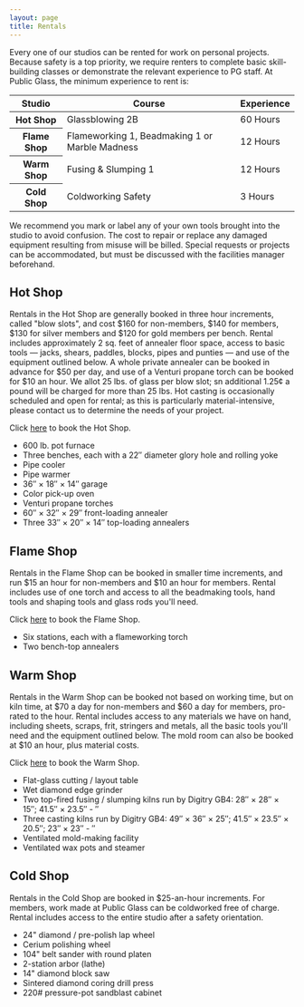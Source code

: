 ```yaml
---
layout: page
title: Rentals
---
```


Every one of our studios can be rented for work on personal projects. Because safety is a top priority, we require renters to complete basic skill-building classes or demonstrate the relevant experience to PG staff. At Public Glass, the minimum experience to rent is:

<table>
	<thead>
		<tr>
			<th>Studio</th>
			<th>Course</th>
			<th>Experience</th>
		</tr>
	</thead>
	<tbody>
		<tr>
			<th>Hot Shop</th>
			<td>Glassblowing 2B</td>
			<td>60 Hours</td>
		</tr>
		<tr>
			<th>Flame Shop</th>
			<td>Flameworking 1, Beadmaking 1 or Marble Madness</td>
			<td>12 Hours</td>
		</tr>
		<tr>
			<th>Warm Shop</th>
			<td>Fusing &amp; Slumping 1</td>
			<td>12 Hours</td>
		</tr>
		<tr>
			<th>Cold Shop</th>
			<td>Coldworking Safety</td>
			<td>3 Hours</td>
		</tr>
	</tbody>
</table>

We recommend you mark or label any of your own tools brought into the studio to avoid confusion. The cost to repair or replace any damaged equipment resulting from misuse will be billed. Special requests or projects can be accommodated, but must be discussed with the facilities manager beforehand.

## Hot Shop

Rentals in the Hot Shop are generally booked in three hour increments, called "blow slots", and cost $160 for non-members, $140 for members, $130 for silver members and $120 for gold members per bench. Rental includes approximately 2 sq. feet of annealer floor space, access to basic tools  — jacks, shears, paddles, blocks, pipes and punties — and use of the equipment outlined below. A whole private annealer can be booked in advance for $50 per day, and use of a Venturi propane torch can be booked for $10 an hour. We allot 25 lbs. of glass per blow slot; sn additional 1.25¢ a pound will be charged for more than 25 lbs. Hot casting is occasionally scheduled and open for rental; as this is particularly material-intensive, please contact us to determine the needs of your project.

Click [here](#here) to book the Hot Shop.

- 600 lb. pot furnace
- Three benches, each with a 22″ diameter glory hole and rolling yoke
- Pipe cooler
- Pipe warmer
- 36″ × 18″ × 14″ garage
- Color pick-up oven
- Venturi propane torches
- 60″ × 32″ × 29″ front-loading annealer
- Three 33″ × 20″ × 14″ top-loading annealers

## Flame Shop

Rentals in the Flame Shop can be booked in smaller time increments, and run $15 an hour for non-members and $10 an hour for members. Rental includes use of one torch and access to all the beadmaking tools, hand tools and shaping tools and glass rods you'll need.

Click [here](#here) to book the Flame Shop.

- Six stations, each with a flameworking torch
- Two bench-top annealers

## Warm Shop

Rentals in the Warm Shop can be booked not based on working time, but on kiln time, at $70 a day for non-members and $60 a day for members, pro-rated to the hour. Rental includes access to any materials we have on hand, including sheets, scraps, frit, stringers and metals, all the basic tools you'll need and the equipment outlined below. The mold room can also be booked at $10 an hour, plus material costs.

Click [here](#here) to book the Warm Shop.

- Flat-glass cutting / layout table
- Wet diamond edge grinder
- Two top-fired fusing / slumping kilns run by Digitry GB4: 28″ × 28″ × 15″; 41.5″ × 23.5″ - ″
- Three casting kilns run by Digitry GB4: 49″ × 36″ × 25″; 41.5″ × 23.5″ × 20.5″; 23″ × 23″ - ″
- Ventilated mold-making facility
- Ventilated wax pots and steamer

## Cold Shop

Rentals in the Cold Shop are booked in $25-an-hour increments. For members, work made at Public Glass can be coldworked free of charge. Rental includes access to the entire studio after a safety orientation. 

- 24" diamond / pre-polish lap wheel
- Cerium polishing wheel
- 104" belt sander with round platen
- 2-station arbor (lathe)
- 14" diamond block saw
- Sintered diamond coring drill press
- 220# pressure-pot sandblast cabinet
